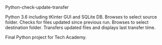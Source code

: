 Python-check-update-transfer

Python 3.6 including tKinter GUI and SQLite DB. Browses to select source folder. Checks for files updated since previous run. Browses to select destination folder. Transfers updated files and displays last transfer time.

Final Python project for Tech Academy.
